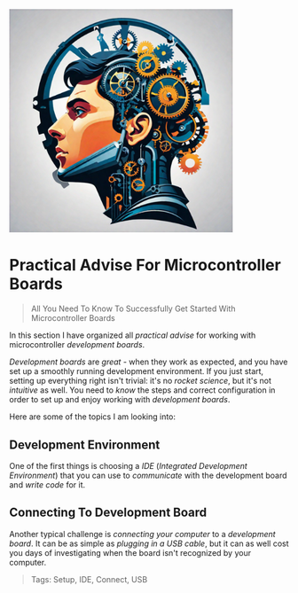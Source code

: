 <img src="/assets/images/processor.png" width="80%" height="80%" />
 
# Practical Advise For Microcontroller Boards 

> All You Need To Know To Successfully Get Started With Microcontroller Boards


In this section I have organized all *practical advise* for working with microcontroller *development boards*.

*Development boards* are *great* - when they work as expected, and you have set up a smoothly running development environment. If you just start, setting up everything right isn't trivial: it's no *rocket science*, but it's not *intuitive* as well. You need to *know* the steps and correct configuration in order to set up and enjoy working with *development boards*.

Here are some of the topics I am looking into:

## Development Environment
One of the first things is choosing a *IDE* (*Integrated Development Environment*) that you can use to *communicate* with the development board and *write code* for it.

## Connecting To Development Board
Another typical challenge is *connecting your computer* to a *development board*. It can be as simple as *plugging in a USB cable*, but it can as well cost you days of investigating when the board isn't recognized by your computer.





> Tags: Setup, IDE, Connect, USB

